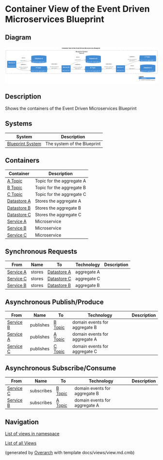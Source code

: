 # Container View of the Event Driven Microservices Blueprint

## Diagram
![Container View of the Event Driven Microservices Blueprint](../../../../../software-development/architecture/blueprint/microservices/event-driven/container-view.png)

## Description
Shows the containers of the Event Driven Microservices Blueprint

## Systems
| System | Description |
|---|---|
| [Blueprint System](../../../../../software-development/architecture/blueprint/microservices/event-driven/system.md)| The system of the Blueprint |

## Containers
| Container | Description |
|---|---|
| [A Topic](../../../../../software-development/architecture/blueprint/microservices/event-driven/topic-a.md)| Topic for the aggregate A |
| [B Topic](../../../../../software-development/architecture/blueprint/microservices/event-driven/topic-b.md)| Topic for the aggregate B |
| [C Topic](../../../../../software-development/architecture/blueprint/microservices/event-driven/topic-c.md)| Topic for the aggregate C |
| [Datastore A](../../../../../software-development/architecture/blueprint/microservices/event-driven/datastore-a.md)| Stores the aggregate A |
| [Datastore B](../../../../../software-development/architecture/blueprint/microservices/event-driven/datastore-b.md)| Stores the aggregate B |
| [Datastore C](../../../../../software-development/architecture/blueprint/microservices/event-driven/datastore-c.md)| Stores the aggregate C |
| [Service A](../../../../../software-development/architecture/blueprint/microservices/event-driven/service-a.md)| Microservice |
| [Service B](../../../../../software-development/architecture/blueprint/microservices/event-driven/service-b.md)| Microservice |
| [Service C](../../../../../software-development/architecture/blueprint/microservices/event-driven/service-c.md)| Microservice |

## Synchronous Requests
| From | Name | To | Technology | Description |
|---|---|---|---|---|
| [Service A](../../../../../software-development/architecture/blueprint/microservices/event-driven/service-a.md) | stores | [Datastore A](../../../../../software-development/architecture/blueprint/microservices/event-driven/datastore-a.md) | aggregate A |
| [Service C](../../../../../software-development/architecture/blueprint/microservices/event-driven/service-c.md) | stores | [Datastore C](../../../../../software-development/architecture/blueprint/microservices/event-driven/datastore-c.md) | aggregate C |
| [Service B](../../../../../software-development/architecture/blueprint/microservices/event-driven/service-b.md) | stores | [Datastore B](../../../../../software-development/architecture/blueprint/microservices/event-driven/datastore-b.md) | aggregate B |

## Asynchronous Publish/Produce
| From | Name | To | Technology | Description |
|---|---|---|---|---|
| [Service B](../../../../../software-development/architecture/blueprint/microservices/event-driven/service-b.md) | publishes | [B Topic](../../../../../software-development/architecture/blueprint/microservices/event-driven/topic-b.md) | domain events for aggregate B |
| [Service A](../../../../../software-development/architecture/blueprint/microservices/event-driven/service-a.md) | publishes | [A Topic](../../../../../software-development/architecture/blueprint/microservices/event-driven/topic-a.md) | domain events for aggregate A |
| [Service C](../../../../../software-development/architecture/blueprint/microservices/event-driven/service-c.md) | publishes | [C Topic](../../../../../software-development/architecture/blueprint/microservices/event-driven/topic-c.md) | domain events for aggregate C |

## Asynchronous Subscribe/Consume
| From | Name | To | Technology | Description |
|---|---|---|---|---|
| [Service C](../../../../../software-development/architecture/blueprint/microservices/event-driven/service-c.md) | subscribes | [B Topic](../../../../../software-development/architecture/blueprint/microservices/event-driven/topic-b.md) | domain events for aggregate B |
| [Service B](../../../../../software-development/architecture/blueprint/microservices/event-driven/service-b.md) | subscribes | [A Topic](../../../../../software-development/architecture/blueprint/microservices/event-driven/topic-a.md) | domain events for aggregate A |

## Navigation
[List of views in namespace](./views-in-namespace.md)

[List of all Views](../../../../../views.md)


(generated by [Overarch](https://github.com/soulspace-org/overarch) with template docs/views/view.md.cmb)

